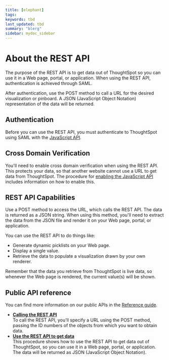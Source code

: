 ```yaml
---
title: [elephant]
tags: 
keywords: tbd
last_updated: tbd
summary: "blerg"
sidebar: mydoc_sidebar
---
```

# About the REST API

The purpose of the REST API is to get data out of ThoughtSpot so you can use it in a Web page, portal, or application. When using the REST API, authentication is achieved through SAML.

After authentication, use the POST method to call a URL for the desired visualization or pinboard. A JSON \(JavaScript Object Notation\) representation of the data will be returned.

## Authentication

Before you can use the REST API, you must authenticate to ThoughtSpot using SAML with the [JavaScript API](../JS_API/about_JS_API.html#).

## Cross Domain Verification

You'll need to enable cross domain verification when using the REST API. This protects your data, so that another website cannot use a URL to get data from ThoughtSpot. The procedure for [enabling the JavaScript API](../JS_API/enable_JS_API.html#) includes information on how to enable this.

## REST API Capabilities

Use a POST method to access the URL, which calls the REST API. The data is returned as a JSON string. When using this method, you'll need to extract the data from the JSON file and render it on your Web page, portal, or application.

You can use the REST API to do things like:

-   Generate dynamic picklists on your Web page.
-   Display a single value.
-   Retrieve the data to populate a visualization drawn by your own renderer.

Remember that the data you retrieve from ThoughtSpot is live data, so whenever the Web page is rendered, the current value\(s\) will be shown.

## Public API reference

You can find more information on our public APIs in the [Reference guide](../reference/public_api_reference.html#).

-   **[Calling the REST API](../../application_integration/data_api/calling_rest_api.html)**  
To call the REST API, you'll specify a URL using the POST method, passing the ID numbers of the objects from which you want to obtain data.
-   **[Use the REST API to get data](../../application_integration/data_api/use_data_api_read.html)**  
This procedure shows how to use the REST API to get data out of ThoughtSpot, so you can use it in a Web page, portal, or application. The data will be returned as JSON \(JavaScript Object Notation\).

